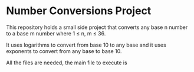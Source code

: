 # Number Conversions Project
This repository holds a small side project that converts any base n number to a base m number where 1 ≤ n, m ≤ 36.

It uses logarithms to convert from base 10 to any base and it uses exponents to convert from any base to base 10.

All the files are needed, the main file to execute is 
